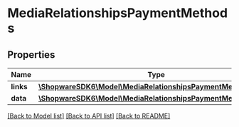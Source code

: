 # MediaRelationshipsPaymentMethods

## Properties
Name | Type | Description | Notes
------------ | ------------- | ------------- | -------------
**links** | [**\ShopwareSDK6\Model\MediaRelationshipsPaymentMethodsLinks**](MediaRelationshipsPaymentMethodsLinks.md) |  | [optional] 
**data** | [**\ShopwareSDK6\Model\MediaRelationshipsPaymentMethodsData[]**](MediaRelationshipsPaymentMethodsData.md) |  | [optional] 

[[Back to Model list]](../../README.md#documentation-for-models) [[Back to API list]](../../README.md#documentation-for-api-endpoints) [[Back to README]](../../README.md)

